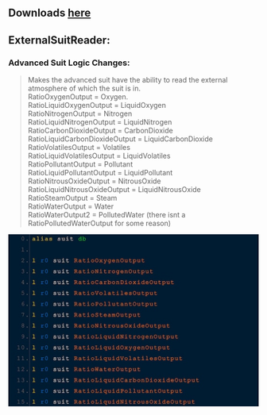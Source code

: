 ## Downloads [here](https://github.com/TerameTechYT/StationeersSharp/tree/development/Build/x64/Release)

## ExternalSuitReader:
### Advanced Suit Logic Changes:
> Makes the advanced suit have the ability to read the external atmosphere of which the suit is in. <br>
> RatioOxygenOutput = Oxygen.<br>
> RatioLiquidOxygenOutput = LiquidOxygen<br>
> RatioNitrogenOutput = Nitrogen<br>
> RatioLiquidNitrogenOutput = LiquidNitrogen<br>
> RatioCarbonDioxideOutput = CarbonDioxide<br>
> RatioLiquidCarbonDioxideOutput = LiquidCarbonDioxide<br>
> RatioVolatilesOutput = Volatiles<br>
> RatioLiquidVolatilesOutput = LiquidVolatiles<br>
> RatioPollutantOutput = Pollutant<br>
> RatioLiquidPollutantOutput = LiquidPollutant<br>
> RatioNitrousOxideOutput = NitrousOxide<br>
> RatioLiquidNitrousOxideOutput = LiquidNitrousOxide<br>
> RatioSteamOutput = Steam<br>
> RatioWaterOutput = Water<br>
> RatioWaterOutput2 = PollutedWater (there isnt a RatioPollutedWaterOutput for some reason)

![Image](../../Images/ESR/code.png)